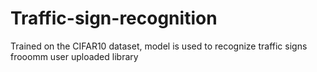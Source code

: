 # Traffic-sign-recognition
Trained on the CIFAR10 dataset, model is used to recognize traffic signs frooomm user uploaded library
